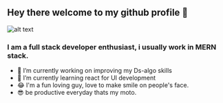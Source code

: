 ## Hey there welcome to my github profile 👋
![alt text](https://tech.small-improvements.com/wp-content/uploads/2018/02/2018-02-07-17-37-09.gif)

### I am a full stack developer enthusiast, i usually work in MERN stack.

- 🔭 I’m currently working on improving my Ds-algo skills
- 🌱 I’m currently learning react for UI development
- 😂  I'm a fun loving guy, love to make smile on people's face.
- 😎 be productive everyday thats my moto.
